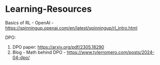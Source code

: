 # Learning-Resources

Basics of RL - OpenAI - https://spinningup.openai.com/en/latest/spinningup/rl_intro.html

DPO:

1. DPO paper: https://arxiv.org/pdf/2305.18290
2. Blog - Math behind DPO - https://www.tylerromero.com/posts/2024-04-dpo/
